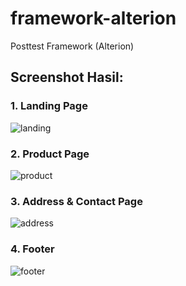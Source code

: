 # framework-alterion
Posttest Framework (Alterion)

## Screenshot Hasil:
### 1. Landing Page

![landing](https://github.com/nafxyy/framework-Alterion/assets/92091542/398ad1c7-7b5e-47ab-9986-1fcb45711c15)

### 2. Product Page

![product](https://github.com/nafxyy/framework-Alterion/assets/92091542/ab5ff841-c42d-4cfe-a10a-a73f764ea673)

### 3. Address & Contact Page

![address](https://github.com/nafxyy/framework-Alterion/assets/92091542/2aa5806e-e016-4139-a760-474bc6355fb6)

### 4. Footer

![footer](https://github.com/nafxyy/framework-Alterion/assets/92091542/c6633733-3adf-4b24-9675-cf53f0d190e6)
